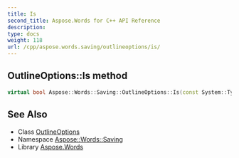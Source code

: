 ```yaml
---
title: Is
second_title: Aspose.Words for C++ API Reference
description: 
type: docs
weight: 118
url: /cpp/aspose.words.saving/outlineoptions/is/
---
```

## OutlineOptions::Is method




```cpp
virtual bool Aspose::Words::Saving::OutlineOptions::Is(const System::TypeInfo &target) const override
```

## See Also

* Class [OutlineOptions](../)
* Namespace [Aspose::Words::Saving](../../)
* Library [Aspose.Words](../../../)
